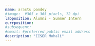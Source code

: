 ```yaml
---
name: arastu pandey
#image:  #365 x 365 pixels, 72 dpi
labposition: Alumni - Summer Intern 
currposition: 
#subsequent: 
#email: #preferred public email address
description: "IISER Mohali"
---
```


